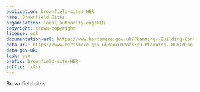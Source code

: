 ```yaml
---
publication: brownfield-sites-HER
name: Brownfield Sites
organisation: local-authority-eng:HER
copyright: crown-copyright
licence: ogl
documentation-url: https://www.hertsmere.gov.uk/Planning--Building-Control/Planning-Policy/Brownfield-land-register.aspx
data-url: https://www.hertsmere.gov.uk/Documents/09-Planning--Building-Control/Planning-Policy/hertsmere-brownfieldregister-2017-12-22-rev1-correction2018-03.xlsx
data-gov-uk: 
task: csv
prefix: brownfield-site-HER
suffix: .xlsx
---
```


Brownfield sites

